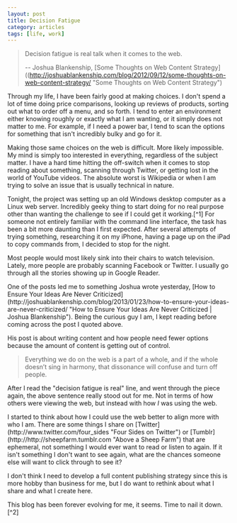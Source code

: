 ```yaml
---
layout: post
title: Decision Fatigue
category: articles
tags: [life, work]
---
```


> Decision fatigue is real talk when it comes to the web.
>
> -- Joshua Blankenship, [Some Thoughts on Web Content Strategy]((http://joshuablankenship.com/blog/2012/09/12/some-thoughts-on-web-content-strategy/ "Some Thoughts on Web Content Strategy")

Through my life, I have been fairly good at making choices. I don't spend a lot of time doing price comparisons, looking up reviews of products, sorting out what to order off a menu, and so forth. I tend to enter an environment either knowing roughly or exactly what I am wanting, or it simply does not matter to me. For example, if I need a power bar, I tend to scan the options for something that isn't incredibly bulky and go for it. 
<p>
Making those same choices on the web is difficult. More likely impossible. My mind is simply too interested in everything, regardless of the subject matter. I have a hard time hitting the off-switch when it comes to stop reading about something, scanning through Twitter, or getting lost in the world of YouTube videos. The absolute worst is Wikipedia or when I am trying to solve an issue that is usually technical in nature. 
<p>
Tonight, the project was setting up an old Windows desktop computer as a Linux web server. Incredibly geeky thing to start doing for no real purpose other than wanting the challenge to see if I could get it working.[^1] For someone not entirely familiar with the command line interface, the task has been a bit more daunting than I first expected. After several attempts of trying something, researching it on my iPhone, having a page up on the iPad to copy commands from, I decided to stop for the night. 
<p>
Most people would most likely sink into their chairs to watch television. Lately, more people are probably scanning Facebook or Twitter. I usually go through all the stories showing up in Google Reader. 
<p>
One of the posts led me to something Joshua wrote yesterday, [How to Ensure Your Ideas Are Never Criticized](http://joshuablankenship.com/blog/2013/01/23/how-to-ensure-your-ideas-are-never-criticized/ "How to Ensure Your Ideas Are Never Criticized | Joshua Blankenship"). Being the curious guy I am, I kept reading before coming across the post I quoted above. 
<p>
His post is about writing content and how people need fewer options because the amount of content is getting out of control. 

> Everything we do on the web is a part of a whole, and if the whole doesn’t sing in harmony, that dissonance will confuse and turn off people.

After I read the "decision fatigue is real" line, and went through the piece again, the above sentence really stood out for me. Not in terms of how others were viewing the web, but instead with how *I* was using the web. 
<p>
I started to think about how I could use the web better to align more with who I am. There are some things I share on [Twitter](http://www.twitter.com/four_sides "Four Sides on Twitter") or [Tumblr](http://http://sheepfarm.tumblr.com "Above a Sheep Farm") that are ephemeral, not something I would ever want to read or listen to again. If it isn't something I don't want to see again, what are the chances someone else will want to click through to see it?
<p>
I don't think I need to develop a full content publishing strategy since this is more hobby than business for me, but I do want to rethink about what I share and what I create here. 
<p>

This blog has been forever evolving for me, it seems. Time to nail it down.[^2]

[^1]: I am a big proponent of Douglas Rushkoff's [Program, or Be Programmed](http://www.amazon.com/gp/product/B004ELAPME/ref=as_li_ss_tl?ie=UTF8&camp=1789&creative=390957&creativeASIN=B004ELAPME&linkCode=as2&tag=four0b-20 "Program or Be Programmed")